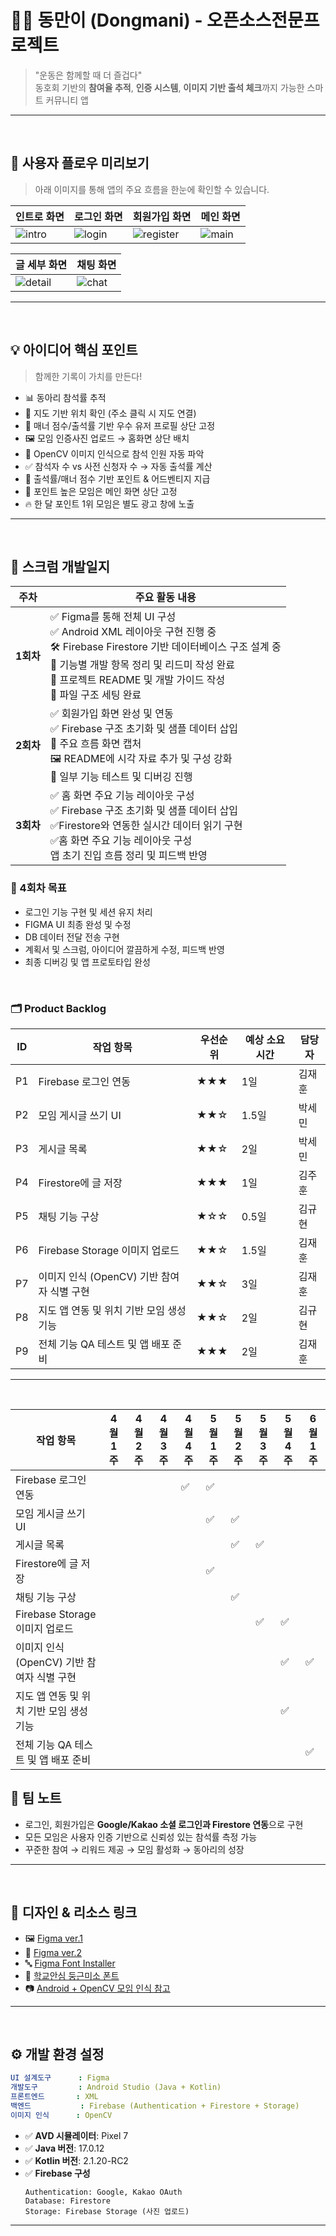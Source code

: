 
# 🏋️‍♀️ 동만이 (Dongmani) - 오픈소스전문프로젝트

> "운동은 함께할 때 더 즐겁다"  
> 동호회 기반의 **참여율 추적**, **인증 시스템**, **이미지 기반 출석 체크**까지 가능한 스마트 커뮤니티 앱

---

<br/>

## 📱 사용자 플로우 미리보기

> 아래 이미지를 통해 앱의 주요 흐름을 한눈에 확인할 수 있습니다.

| 인트로 화면 | 로그인 화면 | 회원가입 화면 | 메인 화면 |
|-------------|-------------|----------------|------------|
| ![intro](images/intro.png) | ![login](images/login.png) | ![register](images/register.png) | ![main](images/main.png) |

| 글 세부 화면 | 채팅 화면 |
|---------------|-------------|
| ![detail](images/detail.png) | ![chat](images/chat.png) |

---

<br/>

## 💡 아이디어 핵심 포인트

> 함께한 기록이 가치를 만든다!

- 📊 동아리 참석률 추적
- 📍 지도 기반 위치 확인 (주소 클릭 시 지도 연결)
- 🥇 매너 점수/출석률 기반 우수 유저 프로필 상단 고정
- 🖼️ 모임 인증사진 업로드 → 홈화면 상단 배치
- 🧠 OpenCV 이미지 인식으로 참석 인원 자동 파악
- ✅ 참석자 수 vs 사전 신청자 수 → 자동 출석률 계산
- 🎁 출석률/매너 점수 기반 포인트 & 어드벤티지 지급
- 📌 포인트 높은 모임은 메인 화면 상단 고정
- 🔥 한 달 포인트 1위 모임은 별도 광고 창에 노출

---

<br/>

## 📅 스크럼 개발일지

| 주차  | 주요 활동 내용 |
|-------|----------------|
| **1회차** | ✅ Figma를 통해 전체 UI 구성<br>✅ Android XML 레이아웃 구현 진행 중<br>🛠️ Firebase Firestore 기반 데이터베이스 구조 설계 중<br>🧩 기능별 개발 항목 정리 및 리드미 작성 완료<br>📄 프로젝트 README 및 개발 가이드 작성<br>📁 파일 구조 세팅 완료 |
| **2회차** | ✅ 회원가입 화면 완성 및 연동<br>✅ Firebase 구조 초기화 및 샘플 데이터 삽입<br>📸 주요 흐름 화면 캡처<br>🖼️ README에 시각 자료 추가 및 구성 강화<br>🔧 일부 기능 테스트 및 디버깅 진행 |
| **3회차** | ✅ 홈 화면 주요 기능 레이아웃 구성 <br>✅ Firebase 구조 초기화 및 샘플 데이터 삽입<br> ✅Firestore와 연동한 실시간 데이터 읽기 구현<br>✅홈 화면 주요 기능 레이아웃 구성<br>앱 초기 진입 흐름 정리 및 피드백 반영 | 
### 🔮 4회차 목표
- 로그인 기능 구현 및 세션 유지 처리  
- FIGMA UI 최종 완성 및 수정 
- DB 데이터 전달 전송 구현
- 계획서 및 스크럼, 아이디어 깔끔하게 수정, 피드백 반영
- 최종 디버깅 및 앱 프로토타입 완성


<br/>

### 🗂️ Product Backlog

| ID  | 작업 항목                                     | 우선순위 | 예상 소요 시간 | 담당자  |
|-----|-----------------------------------------------|----------|----------------|----------|
| P1  | Firebase 로그인 연동                          | ★★★      | 1일            | 김재훈   |
| P2  | 모임 게시글 쓰기 UI                           | ★★☆      | 1.5일          | 박세민   |
| P3  | 게시글 목록                                   | ★★☆      | 2일            | 박세민   |
| P4  | Firestore에 글 저장                           | ★★★      | 1일            | 김주훈   |
| P5  | 채팅 기능 구상                                | ★☆☆      | 0.5일          | 김규현   |
| P6  | Firebase Storage 이미지 업로드                | ★★☆      | 1.5일          | 김재훈   |
| P7  | 이미지 인식 (OpenCV) 기반 참여자 식별 구현   | ★★☆      | 3일            | 김재훈   |
| P8  | 지도 앱 연동 및 위치 기반 모임 생성 기능      | ★★☆      | 2일            | 김규현   |
| P9  | 전체 기능 QA 테스트 및 앱 배포 준비           | ★★★      | 2일            | 김재훈   |

---
<br/>

| 작업 항목                                     | 4월 1주 | 4월 2주 | 4월 3주 | 4월 4주 | 5월 1주 | 5월 2주 | 5월 3주 | 5월 4주 | 6월 1주 |
|----------------------------------------------|---------|---------|---------|---------|---------|---------|---------|---------|---------|
| Firebase 로그인 연동                          |         |         |         | ✅      | ✅      |         |         |         |         |
| 모임 게시글 쓰기 UI                           |         |         |         |         | ✅      | ✅      |         |         |         |
| 게시글 목록                                   |         |         |         |         |         | ✅      | ✅      |         |         |
| Firestore에 글 저장                           |         |         |         |         | ✅      |         |         |         |         |
| 채팅 기능 구상                                |         |         |         |         |         | ✅      |         |         |         |
| Firebase Storage 이미지 업로드                |         |         |         |         |         |         | ✅      | ✅      |         |
| 이미지 인식 (OpenCV) 기반 참여자 식별 구현   |         |         |         |         |         |         |         | ✅      | ✅      |
| 지도 앱 연동 및 위치 기반 모임 생성 기능      |         |         |         |         |         |         |         | ✅      |         |
| 전체 기능 QA 테스트 및 앱 배포 준비           |         |         |         |         |         |         |         |         | ✅      |


## 🤝 팀 노트

- 로그인, 회원가입은 **Google/Kakao 소셜 로그인과 Firestore 연동**으로 구현
- 모든 모임은 사용자 인증 기반으로 신뢰성 있는 참석률 측정 가능
- 꾸준한 참여 → 리워드 제공 → 모임 활성화 → 동아리의 성장


---

<br/>

## 🎨 디자인 & 리소스 링크

- 🖼️ [Figma ver.1](https://www.figma.com/design/OTg5VRfihSNC5goiBtG6Dm/Dongmani?node-id=0-1&p=f&t=SIgXPEVEIDxkNGNl-0)  
- 🧪 [Figma ver.2](https://www.figma.com/design/tPXTx3xhPB6JhA1DWHtvTk/Untitled?node-id=0-1&p=f&t=4rLG65RSOiHMpv2B-0)  
- 🔤 [Figma Font Installer](https://www.figma.com/downloads/?fuid=843356296609220310)  
- 🧸 [학교안심 둥근미소 폰트](https://gongu.copyright.or.kr/gongu/wrt/wrt/view.do?wrtSn=13372623&menuNo=200195)  
- 📷 [Android + OpenCV 모임 인식 참고](https://brunch.co.kr/@mystoryg/76)

---

<br/>


## ⚙️ 개발 환경 설정

```yaml
UI 설계도구      : Figma
개발도구         : Android Studio (Java + Kotlin)
프론트엔드       : XML
백엔드           : Firebase (Authentication + Firestore + Storage)
이미지 인식      : OpenCV
```

- ✅ **AVD 시뮬레이터**: Pixel 7  
- ✅ **Java 버전**: 17.0.12  
- ✅ **Kotlin 버전**: 2.1.20-RC2  
- ✅ **Firebase 구성**
  ```
  Authentication: Google, Kakao OAuth
  Database: Firestore
  Storage: Firebase Storage (사진 업로드)
  ```

---






